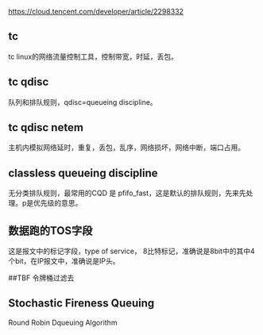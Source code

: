 https://cloud.tencent.com/developer/article/2298332

## tc
tc linux的网络流量控制工具，控制带宽，时延，丢包。

## tc qdisc
队列和排队规则，qdisc=queueing discipline。

## tc qdisc netem
主机内模拟网络延时，重复，丢包，乱序，网络损坏，网络中断，端口占用。

## classless queueing discipline
无分类排队规则，最常用的CQD 是 pfifo_fast，这是默认的排队规则，先来先处理。p是优先级的意思。

## 数据跑的TOS字段
这是报文中的标记字段，type of service， 8比特标记，准确说是8bit中的其中4个bit，在IP报文中，准确说是IP头。

##TBF
令牌桶过滤去

## Stochastic Fireness Queuing
Round Robin Dqueuing Algorithm
